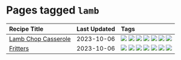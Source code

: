 # Pages tagged `lamb`

|Recipe Title|Last Updated|Tags
|:---|:---|:---|
|[Lamb Chop Casserole](../recipes/lambchopcasserole.md)|2023-10-06|[![](https://img.shields.io/badge/tag-aussie-208450)](../tags/aussie.md) [![](https://img.shields.io/badge/tag-baked-6685b7)](../tags/baked.md) [![](https://img.shields.io/badge/tag-battered-5b6ac0)](../tags/battered.md) [![](https://img.shields.io/badge/tag-casserole-95446)](../tags/casserole.md) [![](https://img.shields.io/badge/tag-family-1d5152)](../tags/family.md) [![](https://img.shields.io/badge/tag-fried-28ab17)](../tags/fried.md) [![](https://img.shields.io/badge/tag-lamb-6984a1)](../tags/lamb.md)|
|[Fritters](../recipes/fritters.md)|2023-10-06|[![](https://img.shields.io/badge/tag-chicken-3a4f8e)](../tags/chicken.md) [![](https://img.shields.io/badge/tag-family-1d5152)](../tags/family.md) [![](https://img.shields.io/badge/tag-fried-28ab17)](../tags/fried.md) [![](https://img.shields.io/badge/tag-ham-91514)](../tags/ham.md) [![](https://img.shields.io/badge/tag-lamb-6984a1)](../tags/lamb.md) [![](https://img.shields.io/badge/tag-leftovers-bb15fd)](../tags/leftovers.md) [![](https://img.shields.io/badge/tag-vegetables-eadebe)](../tags/vegetables.md)|